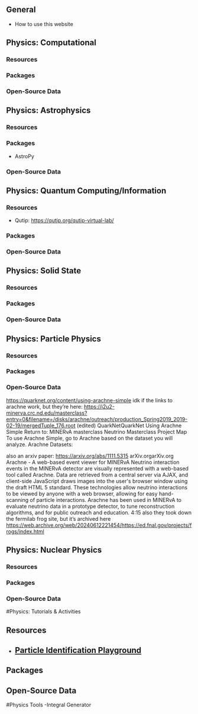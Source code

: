 ## General
- How to use this website


## Physics: Computational
### Resources
### Packages
### Open-Source Data


## Physics: Astrophysics 
### Resources
### Packages
- AstroPy
### Open-Source Data


## Physics: Quantum Computing/Information
### Resources
- Qutip: https://qutip.org/qutip-virtual-lab/ 
### Packages
### Open-Source Data


## Physics: Solid State
### Resources
### Packages
### Open-Source Data


## Physics: Particle Physics
### Resources
### Packages
### Open-Source Data

https://quarknet.org/content/using-arachne-simple
idk if the links to arachne work, but they’re here:
https://i2u2-minerva.crc.nd.edu/masterclass?entry=0&filename=/disks/arachne/outreach/production_Spring2019_2019-02-19/mergedTuple_176.root (edited) 
QuarkNetQuarkNet
Using Arachne Simple
Return to: MINERvA masterclass Neutrino Masterclass Project Map   To use Arachne Simple, go to Arachne based on the dataset you will analyze. Arachne Datasets:

also an arxiv paper: https://arxiv.org/abs/1111.5315
arXiv.orgarXiv.org
Arachne - A web-based event viewer for MINERvA
Neutrino interaction events in the MINERvA detector are visually represented with a web-based tool called Arachne. Data are retrieved from a central server via AJAX, and client-side JavaScript draws images into the user's browser window using the draft HTML 5 standard. These technologies allow neutrino interactions to be viewed by anyone with a web browser, allowing for easy hand-scanning of particle interactions. Arachne has been used in MINERvA to evaluate neutrino data in a prototype detector, to tune reconstruction algorithms, and for public outreach and education.
4:15
also they took down the fermilab frog site, but it’s archived here https://web.archive.org/web/20240612221454/https://ed.fnal.gov/projects/frogs/index.html


## Physics: Nuclear Physics
### Resources
### Packages
### Open-Source Data

#Physics: Tutorials & Activities
## Resources
- [Particle Identification Playground](https://duberii.github.io/pid-playground/)
    - 
## Packages
## Open-Source Data

#Physics Tools
-Integral Generator

